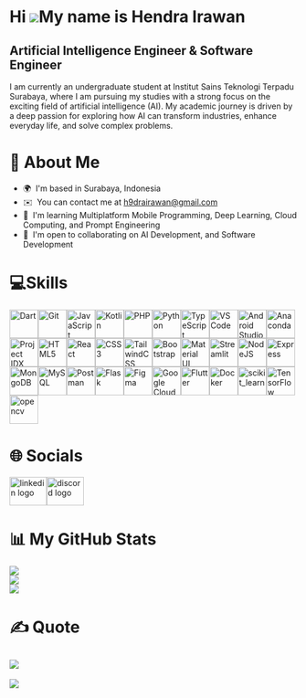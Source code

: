 Hi ![](https://user-images.githubusercontent.com/18350557/176309783-0785949b-9127-417c-8b55-ab5a4333674e.gif)My name is Hendra Irawan
=====================================================================================================================================

Artificial Intelligence Engineer & Software Engineer
-------------------------------------------------------------------------

I am currently an undergraduate student at Institut Sains Teknologi Terpadu Surabaya, where I am pursuing my studies with a strong focus on the exciting field of artificial intelligence (AI). My academic journey is driven by a deep passion for exploring how AI can transform industries, enhance everyday life, and solve complex problems.

# 💫 About Me

* 🌍  I'm based in Surabaya, Indonesia
* ✉️  You can contact me at [h9drairawan@gmail.com](mailto:h9drairawan@gmail.com)
* 🧠  I'm learning Multiplatform Mobile Programming, Deep Learning, Cloud Computing, and Prompt Engineering
* 🤝  I'm open to collaborating on AI Development, and Software Development

# 💻Skills

<p align="left"><a href="https://dart.dev/" target="_blank" rel="noreferrer"><img src="https://raw.githubusercontent.com/danielcranney/readme-generator/main/public/icons/skills/dart-colored.svg"width="50"height="50"alt="Dart" /></a><a href="https://git-scm.com/" target="_blank" rel="noreferrer"><img src="https://raw.githubusercontent.com/danielcranney/readme-generator/main/public/icons/skills/git-colored.svg"width="50"height="50"alt="Git" /></a><a href="https://developer.mozilla.org/en-US/docs/Web/JavaScript"target="_blank"rel="noreferrer"><img src="https://raw.githubusercontent.com/danielcranney/readme-generator/main/public/icons/skills/javascript-colored.svg"width="50"height="50"alt="JavaScript" /></a><a href="https://kotlinlang.org/" target="_blank" rel="noreferrer"><img src="https://raw.githubusercontent.com/danielcranney/readme-generator/main/public/icons/skills/kotlin-colored.svg"width="50"height="50"alt="Kotlin" /></a><a href="https://www.php.net/" target="_blank" rel="noreferrer"><img src="https://raw.githubusercontent.com/danielcranney/readme-generator/main/public/icons/skills/php-colored.svg"width="50"height="50"alt="PHP" /></a><a href="https://www.python.org/" target="_blank" rel="noreferrer"><img src="https://raw.githubusercontent.com/danielcranney/readme-generator/main/public/icons/skills/python-colored.svg"width="50"height="50"alt="Python" /></a><a href="https://www.typescriptlang.org/"target="_blank"rel="noreferrer"><img src="https://raw.githubusercontent.com/danielcranney/readme-generator/main/public/icons/skills/typescript-colored.svg"width="50"height="50"alt="TypeScript" /></a><a href="https://code.visualstudio.com/" target="_blank" rel="noreferrer"><img src="https://raw.githubusercontent.com/danielcranney/readme-generator/main/public/icons/skills/visualstudiocode.svg"width="50"height="50"alt="VS Code" /></a><a href="https://developer.android.com/studio"target="_blank"rel="noreferrer"><img src="https://upload.wikimedia.org/wikipedia/commons/c/c1/Android_Studio_icon_%282023%29.svg"alt="Android Studio"width="50"height="50" /></a><a href="https://www.anaconda.com/" target="_blank" rel="noreferrer"><img src="https://anaconda.org/static/img/anaconda-symbol.svg"alt="Anaconda"width="50"height="50" /></a><a href="https://idx.dev/" target="_blank" rel="noreferrer"><img src="https://idx.dev/images/code-chevron.svg"alt="Project IDX"width="50"height="50" /></a><a href="https://developer.mozilla.org/en-US/docs/Glossary/HTML5"target="_blank"rel="noreferrer"><img src="https://raw.githubusercontent.com/danielcranney/readme-generator/main/public/icons/skills/html5-colored.svg"width="50"height="50"alt="HTML5" /></a><a href="https://reactjs.org/" target="_blank" rel="noreferrer"><img src="https://raw.githubusercontent.com/danielcranney/readme-generator/main/public/icons/skills/react-colored.svg"width="50"height="50"alt="React" /></a><a href="https://www.w3.org/TR/CSS/#css" target="_blank" rel="noreferrer"><img src="https://raw.githubusercontent.com/danielcranney/readme-generator/main/public/icons/skills/css3-colored.svg"width="50"height="50"alt="CSS3" /></a><a href="https://tailwindcss.com/" target="_blank" rel="noreferrer"><img src="https://raw.githubusercontent.com/danielcranney/readme-generator/main/public/icons/skills/tailwindcss-colored.svg"width="50"height="50"alt="TailwindCSS" /></a><a href="https://getbootstrap.com/" target="_blank" rel="noreferrer"><img src="https://raw.githubusercontent.com/danielcranney/readme-generator/main/public/icons/skills/bootstrap-colored.svg"width="50"height="50"alt="Bootstrap"/></a><a href="https://mui.com/" target="_blank" rel="noreferrer"><img src="https://raw.githubusercontent.com/danielcranney/readme-generator/main/public/icons/skills/materialui-colored.svg"width="50"height="50"alt="Material UI"/></a><a href="https://streamlit.io/" target="_blank" rel="noreferrer"><img src="https://files.svgcdn.io/logos/streamlit.svg"width="50"height="50"alt="Streamlit" /></a><a href="https://nodejs.org/en/" target="_blank" rel="noreferrer"><img src="https://raw.githubusercontent.com/danielcranney/readme-generator/main/public/icons/skills/nodejs-colored.svg"width="50"height="50"alt="NodeJS" /></a><a href="https://expressjs.com/" target="_blank" rel="noreferrer"><img src="https://raw.githubusercontent.com/danielcranney/readme-generator/main/public/icons/skills/express-colored-dark.svg"width="50"height="50"alt="Express" /></a><a href="https://www.mongodb.com/" target="_blank" rel="noreferrer"><img src="https://raw.githubusercontent.com/danielcranney/readme-generator/main/public/icons/skills/mongodb-colored.svg"width="50"height="50"alt="MongoDB" /></a><a href="https://www.mysql.com/" target="_blank" rel="noreferrer"><img src="https://raw.githubusercontent.com/danielcranney/readme-generator/main/public/icons/skills/mysql-colored.svg"width="50"height="50"alt="MySQL" /></a><a href="https://www.postman.com/" target="_blank" rel="noreferrer"><img src="https://voyager.postman.com/logo/postman-logo-icon-orange.svg"width="50"height="50"alt="Postman" /></a><a href="https://flask.palletsprojects.com/en/2.0.x/"target="_blank"rel="noreferrer"><img src="https://raw.githubusercontent.com/danielcranney/readme-generator/main/public/icons/skills/flask-colored-dark.svg"width="50"height="50"alt="Flask" /></a><a href="https://www.figma.com/" target="_blank" rel="noreferrer"><img src="https://raw.githubusercontent.com/danielcranney/readme-generator/main/public/icons/skills/figma-colored.svg"width="50"height="50"alt="Figma" /></a><a href="https://cloud.google.com/" target="_blank" rel="noreferrer"><img src="https://raw.githubusercontent.com/danielcranney/readme-generator/main/public/icons/skills/googlecloud-colored.svg"width="50"height="50"alt="Google Cloud" /></a><a href="https://flutter.dev/" target="_blank" rel="noreferrer"><img src="https://raw.githubusercontent.com/danielcranney/readme-generator/main/public/icons/skills/flutter-colored.svg"width="50"height="50"alt="Flutter" /></a><a href="https://www.docker.com/" target="_blank" rel="noreferrer"><img src="https://raw.githubusercontent.com/danielcranney/readme-generator/main/public/icons/skills/docker-colored.svg"width="50"height="50"alt="Docker" /></a><a href="https://scikit-learn.org/" target="_blank" rel="noreferrer"><img src="https://upload.wikimedia.org/wikipedia/commons/0/05/Scikit_learn_logo_small.svg"alt="scikit_learn"width="50"height="50" /></a><a href="https://www.tensorflow.org/" target="_blank" rel="noreferrer"><img src="https://raw.githubusercontent.com/danielcranney/readme-generator/main/public/icons/skills/tensorflow-colored.svg"width="50"height="50"alt="TensorFlow" /></a><a href="https://opencv.org/" target="_blank" rel="noreferrer"><img src="https://www.vectorlogo.zone/logos/opencv/opencv-icon.svg"alt="opencv"width="50"height="50"/></a></p>

# 🌐 Socials

<a href="www.linkedin.com/in/hendra-irawan-1791bb295" target="_blank"><img src="https://raw.githubusercontent.com/maurodesouza/profile-readme-generator/master/src/assets/icons/social/linkedin/default.svg" width="65" height="50" alt="linkedin logo"/></a><a href="https://discord.com/users/826484425554526209" target="_blank"><img src="https://raw.githubusercontent.com/maurodesouza/profile-readme-generator/master/src/assets/icons/social/discord/default.svg" width="65" height="50" alt="discord logo"/></a>

# 📊 My GitHub Stats

![](https://github-readme-stats.vercel.app/api?username=H9drairawan&theme=radical&hide_border=false&include_all_commits=true&count_private=true)<br/>
![](https://github-readme-streak-stats.herokuapp.com/?user=H9drairawan&theme=radical&hide_border=false)<br/>
![](https://github-readme-stats.vercel.app/api/top-langs/?username=H9drairawan&theme=radical&hide_border=false&include_all_commits=true&count_private=true&layout=compact)

# ✍️ Quote
![](https://quotes-github-readme.vercel.app/api?type=horizontal&theme=radical)
---
[![](https://visitcount.itsvg.in/api?id=H9drairawan&icon=0&color=1)](https://visitcount.itsvg.in)
